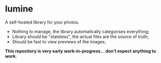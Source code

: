# lumine

A self-hosted library for your photos.

- Nothing to manage, the library automatically categorises everything;
- Library should be "stateless", the actual files are the source of truth;
- Should be fast to view previews of the images;

**This repository is very early work-in-progress... don't expect anything to work.**
